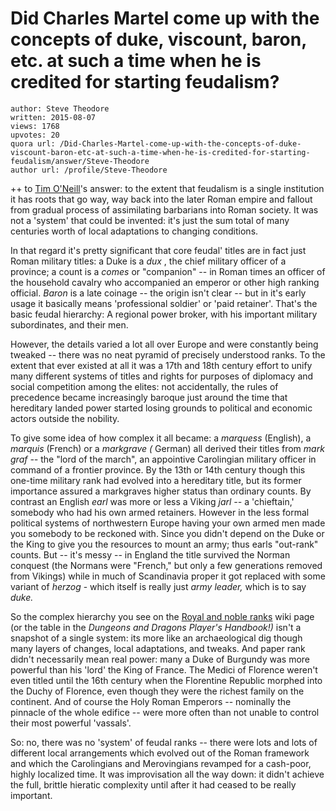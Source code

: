 # Did Charles Martel come up with the concepts of duke, viscount, baron, etc. at such a time when he is credited for starting feudalism?

	author: Steve Theodore
	written: 2015-08-07
	views: 1768
	upvotes: 20
	quora url: /Did-Charles-Martel-come-up-with-the-concepts-of-duke-viscount-baron-etc-at-such-a-time-when-he-is-credited-for-starting-feudalism/answer/Steve-Theodore
	author url: /profile/Steve-Theodore


++ to [Tim O'Neill](https://www.quora.com/profile/Tim-ONeill-1)'s answer: to the extent that feudalism is a single institution it has roots that go way, way back into the later Roman empire and fallout from gradual process of assimilating barbarians into Roman society. It was not a 'system' that could be invented: it's just the sum total of many centuries worth of local adaptations to changing conditions.

In that regard it's pretty significant that core feudal' titles are in fact just Roman military titles: a Duke is a _dux_ , the chief military officer of a province; a count is a _comes_  or "companion" -- in Roman times an officer of the household cavalry who accompanied an emperor or other high ranking official. _Baron_ is a late coinage -- the origin isn't clear -- but in it's early usage it basically means 'professional soldier' or 'paid retainer'. That's the basic feudal hierarchy: A regional power broker, with his important military subordinates, and their men.

However, the details varied a lot all over Europe and were constantly being tweaked -- there was no neat pyramid of precisely understood ranks. To the extent that ever existed at all it was a 17th and 18th century effort to unify many different systems of titles and rights for purposes of diplomacy and social competition among the elites: not accidentally, the rules of precedence became increasingly baroque just around the time that hereditary landed power started losing grounds to political and economic actors outside the nobility.

To give some idea of how complex it all became: a _marquess_  (English), a _marquis_  (French) or a _markgrave (_ German) all derived their titles from _mark graf --_ the "lord of the march", an appointive Carolingian military officer in command of a frontier province. By the 13th or 14th century though this one-time military rank had evolved into a hereditary title, but its former importance assured a markgraves higher status than ordinary counts. By contrast an English _earl_  was more or less a Viking _jarl --_ a 'chieftain,' somebody who had his own armed retainers. However in the less formal political systems of northwestern Europe having your own armed men made you somebody to be reckoned with. Since you didn't depend on the Duke or the King to give you the resources to mount an army; thus earls "out-rank" counts. But -- it's messy -- in England the title survived the Norman conquest (the Normans were "French," but only a few generations removed from Vikings) while in much of Scandinavia proper it got replaced with some variant of _herzog_ - which itself is really just _army leader,_ which is to say _duke._ 

So the complex hierarchy you see on the [Royal and noble ranks](https://en.wikipedia.org/wiki/Royal_and_noble_ranks) wiki page (or the table in the _Dungeons and Dragons Player's Handbook!)_ isn't a snapshot of a single system: its more like an archaeological dig though many layers of changes, local adaptations, and tweaks. And paper rank didn't necessarily mean real power: many a Duke of Burgundy was more powerful than his 'lord' the King of France. The Medici of Florence weren't even titled until the 16th century when the Florentine Republic morphed into the Duchy of Florence, even though they were the richest family on the continent. And of course the Holy Roman Emperors -- nominally the pinnacle of the whole edifice -- were more often than not unable to control their most powerful 'vassals'.

So: no, there was no 'system' of feudal ranks -- there were lots and lots of different local arrangements which evolved out of the Roman framework and which the Carolingians and Merovingians revamped for a cash-poor, highly localized time. It was improvisation all the way down: it didn't achieve the full, brittle hieratic complexity until after it had ceased to be really important.

